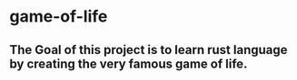 # game-of-life
## The Goal of this project is to learn rust language by creating the very famous game of life.
